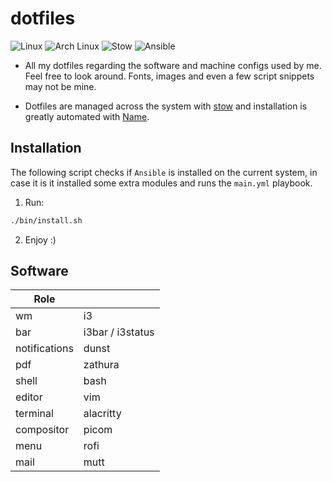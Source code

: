 # dotfiles

<p>
  <img alt="Linux" src="https://img.shields.io/badge/-Linux-FCC624?style=flat-square&logo=Linux&logoColor=black" />
  <img alt="Arch Linux" src="https://img.shields.io/badge/-Arch Linux-1793D1?style=flat-square&logo=Arch Linux&logoColor=black" />
  <img alt="Stow" src="https://img.shields.io/badge/-Stow-A42E2B?style=flat-square&logo=GNU&logoColor=white?" />
  <img alt="Ansible" src="https://img.shields.io/badge/-Ansible-EE0000?style=flat-square&logo=Ansible&logoColor=white" />
</p>

- All my dotfiles regarding the software and machine configs used by me. Feel free to look around. Fonts, images and even a few script snippets may not be mine. 

- Dotfiles are managed across the system with [stow](https://www.gnu.org/software/stow/) and installation is greatly automated with [Name](https://www.ansible.com/).

## Installation
The following script checks if `Ansible` is installed on the current system, in case it is
it installed some extra modules and runs the `main.yml` playbook.

1. Run: 
```sh
./bin/install.sh
```
2. Enjoy :)

## Software
|  Role             |    		            |
| -------------	    |-------------          |
|    wm		        |    i3                 |
|    bar		    |    i3bar / i3status   |
|    notifications	|    dunst              |
|    pdf		    |    zathura            |
|    shell		    |    bash               |
|    editor		    |    vim                |
|    terminal		|    alacritty          |
|    compositor		|    picom              |
|    menu		    |    rofi               |
|    mail		    |    mutt               |

